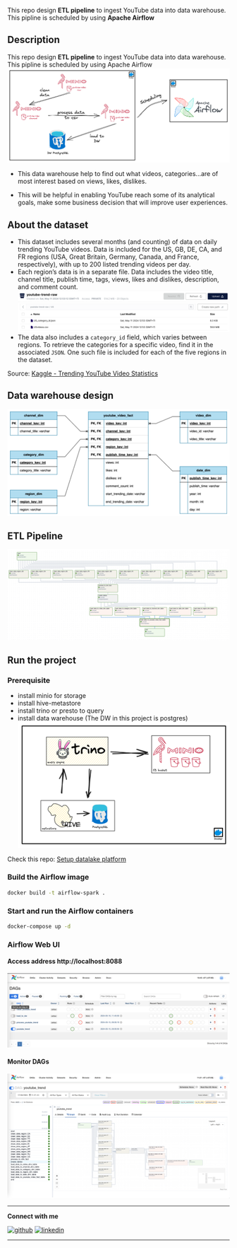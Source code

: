 This repo design **ETL pipeline** to ingest YouTube data into data warehouse.
This pipline is scheduled by using **Apache Airflow**

## Description

This repo design **ETL pipeline** to ingest YouTube data into data warehouse.
This pipline is scheduled by using Apache Airflow
![data-flow](assets/data-flow.png)

- This data warehouse help to find out what videos, categories...are of most interest based on views, likes, dislikes.

- This will be helpful in enabling YouTube reach some of its analytical goals, make some business decision that will
  improve user experiences.

## About the dataset

- This dataset includes several months (and counting) of data on daily trending YouTube videos. Data is included for the
  US, GB, DE, CA, and FR regions (USA, Great Britain, Germany, Canada, and France, respectively), with up to 200 listed
  trending videos per day.
- Each region’s data is in a separate file. Data includes the video title, channel title, publish time, tags, views,
  likes
  and dislikes, description, and comment count.
  ![raw_data_set](assets/raw_data_set.png)
- The data also includes a `category_id` field, which varies between regions. To retrieve the categories for a specific
  video, find it in the associated `JSON`. One such file is included for each of the five regions in the dataset.

Source: [Kaggle - Trending YouTube Video Statistics](https://www.kaggle.com/datasets/datasnaek/youtube-new)

## Data warehouse design

![entity_relationship](assets/entity_relationship.png)

## ETL Pipeline

![airflow_graph](assets/airflow_graph.png)

## Run the project

### Prerequisite

- install minio for storage
- install hive-metastore
- install trino or presto to query
- install data warehouse (The DW in this project is postgres)
  ![data-platform](assets/data-platform.png)

Check this repo: [Setup datalake platform](https://github.com/lammn224/docker_datalake_platform)

### Build the Airflow image

```bash
docker build -t airflow-spark .
```

### Start and run the Airflow containers

```bash
docker-compose up -d
```

### Airflow Web UI

#### Access address http://localhost:8088

![airflow_ui](assets/airflow_ui.png)

#### Monitor DAGs

![airflow_dag](assets/airflow_dag.png)

[1]: http://www.github.com/lammn224

[2]: https://www.linkedin.com/in/lammn

--- 

**Connect with me**

[<img alt="github" height="50" src="https://cloud.githubusercontent.com/assets/17016297/18839843/0e06a67a-83d2-11e6-993a-b35a182500e0.png" width="50"/>][1]
[<img alt="linkedin" height="50" src="https://cloud.githubusercontent.com/assets/17016297/18839848/0fc7e74e-83d2-11e6-8c6a-277fc9d6e067.png" width="50"/>][2]

---



